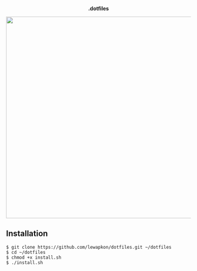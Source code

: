 <p align="center"><strong>.dotfiles</strong></p>
<p align="center"><img src="https://cl.ly/sxJ0/1.png" height="550"></p>

## Installation

```
$ git clone https://github.com/lewapkon/dotfiles.git ~/dotfiles
$ cd ~/dotfiles
$ chmod +x install.sh
$ ./install.sh
```
